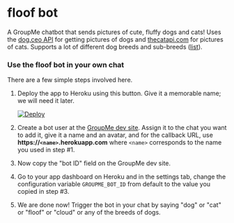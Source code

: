 # floof bot
A GroupMe chatbot that sends pictures of cute, fluffy dogs and cats! Uses the [dog.ceo API](https://dog.ceo/dog-api/) for getting pictures of dogs and [thecatapi.com](http://thecatapi.com) for pictures of cats. Supports a lot of different dog breeds and sub-breeds ([list](https://dog.ceo/dog-api/breeds-list)).

### Use the floof bot in your own chat
There are a few simple steps involved here.
1. Deploy the app to Heroku using this button. Give it a memorable name; we will need it later.

    [![Deploy](https://www.herokucdn.com/deploy/button.svg)](https://heroku.com/deploy&env[GROUPME_BOT_ID]=default)
2. Create a bot user at the [GroupMe dev site](https://dev.groupme.com/bots). Assign it to the chat you want to add it, give it a name and an avatar, and for the callback URL, use **https://`<name>`.herokuapp.com** where `<name>` corresponds to the name you used in step #1.
3. Now copy the "bot ID" field on the GroupMe dev site.
4. Go to your app dashboard on Heroku and in the settings tab, change the configuration variable `GROUPME_BOT_ID` from default to the value you copied in step #3.
5. We are done now! Trigger the bot in your chat by saying "dog" or "cat" or "floof" or "cloud" or any of the breeds of dogs.
